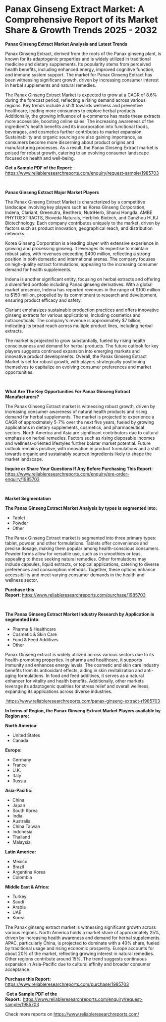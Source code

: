 <p><h1>Panax Ginseng Extract Market: A Comprehensive Report of its Market Share & Growth Trends 2025 - 2032</h1></p><p><strong>Panax Ginseng Extract Market Analysis and Latest Trends</strong></p>
<p><p>Panax Ginseng Extract, derived from the roots of the Panax ginseng plant, is known for its adaptogenic properties and is widely utilized in traditional medicine and dietary supplements. Its popularity stems from perceived health benefits, including enhanced energy, improved cognitive function, and immune system support. The market for Panax Ginseng Extract has been witnessing significant growth, driven by increasing consumer interest in herbal supplements and natural remedies.</p><p>The Panax Ginseng Extract Market is expected to grow at a CAGR of 8.6% during the forecast period, reflecting a rising demand across various regions. Key trends include a shift towards wellness and preventive healthcare, leading more consumers to explore herbal products. Additionally, the growing influence of e-commerce has made these extracts more accessible, boosting online sales. The increasing awareness of the ingredient's health benefits and its incorporation into functional foods, beverages, and cosmetics further contributes to market expansion. Sustainability and organic sourcing are also gaining importance, as consumers become more discerning about product origins and manufacturing processes. As a result, the Panax Ginseng Extract market is poised for robust growth, catering to an evolving consumer landscape focused on health and well-being.</p></p>
<p><strong>Get a Sample PDF of the Report:&nbsp;</strong> <a href="https://www.reliableresearchreports.com/enquiry/request-sample/1985703?utm_campaign=2273&utm_medium=2&utm_source=Github&utm_content=ia&utm_term=01042025&utm_id=panax-ginseng-extract">https://www.reliableresearchreports.com/enquiry/request-sample/1985703</a></p>
<p>&nbsp;</p>
<p><strong>Panax Ginseng Extract Major Market Players</strong></p>
<p><p>The Panax Ginseng Extract Market is characterized by a competitive landscape involving key players such as Korea Ginseng Corporation, Indena, Clariant, Greenutra, Bestherb, NutriHerb, Shanxi Hongda, AMBE PHYTOEXTRACTS, Bioveda Naturals, Herblink Biotech, and Ganzhou HLKJ Biotechnology. Each company contributes uniquely to the market, driven by factors such as product innovation, geographical reach, and distribution networks.</p><p>Korea Ginseng Corporation is a leading player with extensive experience in growing and processing ginseng. It leverages its expertise to maintain robust sales, with revenues exceeding $400 million, reflecting a strong position in both domestic and international arenas. The company focuses on high-quality extract formulations, appealing to the increasing consumer demand for health supplements.</p><p>Indena is another significant entity, focusing on herbal extracts and offering a diversified portfolio including Panax ginseng derivatives. With a global market presence, Indena has reported revenues in the range of $100 million to $150 million, propelled by its commitment to research and development, ensuring product efficacy and safety.</p><p>Clariant emphasizes sustainable production practices and offers innovative ginseng extracts for various applications, including cosmetics and nutraceuticals. The company's revenue is approximately $7 billion, indicating its broad reach across multiple product lines, including herbal extracts.</p><p>The market is projected to grow substantially, fueled by rising health consciousness and demand for herbal products. The future outlook for key players suggests continued expansion into emerging markets and innovative product developments. Overall, the Panax Ginseng Extract Market is set for robust growth, with players strategically positioning themselves to capitalize on evolving consumer preferences and market opportunities.</p></p>
<p>&nbsp;</p>
<p><strong>What Are The Key Opportunities For Panax Ginseng Extract Manufacturers?</strong></p>
<p><p>The Panax Ginseng Extract market is witnessing robust growth, driven by increasing consumer awareness of natural health products and rising demand for herbal supplements. The market is projected to experience a CAGR of approximately 5-7% over the next five years, fueled by growing applications in dietary supplements, cosmetics, and pharmaceutical sectors. North America and Asia are significant contributors due to cultural emphasis on herbal remedies. Factors such as rising disposable incomes and wellness-oriented lifestyles further bolster market potential. Future outlook remains positive, with innovation in product formulations and a shift towards organic and sustainably sourced ingredients likely to shape the market landscape.</p></p>
<p><strong>Inquire or Share Your Questions If Any Before Purchasing This Report:</strong> <a href="https://www.reliableresearchreports.com/enquiry/pre-order-enquiry/1985703?utm_campaign=2273&utm_medium=2&utm_source=Github&utm_content=ia&utm_term=01042025&utm_id=panax-ginseng-extract">https://www.reliableresearchreports.com/enquiry/pre-order-enquiry/1985703</a></p>
<p>&nbsp;</p>
<p><strong>Market Segmentation</strong></p>
<p><strong>The Panax Ginseng Extract Market Analysis by types is segmented into:</strong></p>
<p><ul><li>Tablet</li><li>Powder</li><li>Other</li></ul></p>
<p><p>The Panax Ginseng Extract market is segmented into three primary types: tablet, powder, and other formulations. Tablets offer convenience and precise dosage, making them popular among health-conscious consumers. Powder forms allow for versatile use, such as in smoothies or teas, appealing to those seeking natural remedies. Other formulations may include capsules, liquid extracts, or topical applications, catering to diverse preferences and consumption methods. Together, these options enhance accessibility and meet varying consumer demands in the health and wellness sector.</p></p>
<p><strong>Purchase this Report:&nbsp;</strong><a href="https://www.reliableresearchreports.com/purchase/1985703?utm_campaign=2273&utm_medium=2&utm_source=Github&utm_content=ia&utm_term=01042025&utm_id=panax-ginseng-extract">https://www.reliableresearchreports.com/purchase/1985703</a></p>
<p>&nbsp;</p>
<p><strong>The Panax Ginseng Extract Market Industry Research by Application is segmented into:</strong></p>
<p><ul><li>Pharma & Healthcare</li><li>Cosmetic & Skin Care</li><li>Food & Feed Additives</li><li>Other</li></ul></p>
<p><p>Panax Ginseng extract is widely utilized across various sectors due to its health-promoting properties. In pharma and healthcare, it supports immunity and enhances energy levels. The cosmetic and skin care industry benefits from its antioxidant effects, aiding in skin revitalization and anti-aging formulations. In food and feed additives, it serves as a natural enhancer for vitality and health benefits. Additionally, other markets leverage its adaptogenic qualities for stress relief and overall wellness, expanding its applications across diverse industries.</p></p>
<p><a href="https://www.reliableresearchreports.com/panax-ginseng-extract-r1985703?utm_campaign=2273&utm_medium=2&utm_source=Github&utm_content=ia&utm_term=01042025&utm_id=panax-ginseng-extract">&nbsp;https://www.reliableresearchreports.com/panax-ginseng-extract-r1985703</a></p>
<p><strong>In terms of Region, the Panax Ginseng Extract Market Players available by Region are:</strong></p>
<p>
    <p> <strong> North America: </strong>
        <ul>
            <li>United States</li>
            <li>Canada</li>
        </ul>
        </p> 
    <p> <strong> Europe: </strong>
        <ul>
            <li>Germany</li>
            <li>France</li>
            <li>U.K.</li>
            <li>Italy</li>
            <li>Russia</li>
        </ul>
        </p> 
    <p> <strong> Asia-Pacific: </strong>
        <ul>
            <li>China</li>
            <li>Japan</li>
            <li>South Korea</li>
            <li>India</li>
            <li>Australia</li>
            <li>China Taiwan</li>
            <li>Indonesia</li>
            <li>Thailand</li>
            <li>Malaysia</li>
        </ul>
        </p> 
    <p> <strong> Latin America: </strong>
        <ul>
            <li>Mexico</li>
            <li>Brazil</li>
            <li>Argentina Korea</li>
            <li>Colombia</li>
        </ul>
        </p> 
    <p> <strong> Middle East & Africa: </strong>
        <ul>
            <li>Turkey</li>
            <li>Saudi</li>
            <li>Arabia</li>
            <li>UAE</li>
            <li>Korea</li>
        </ul>
    </p>
    </p>
<p><p>The Panax ginseng extract market is witnessing significant growth across various regions. North America holds a market share of approximately 25%, driven by increasing health awareness and demand for herbal supplements. APAC, particularly China, is projected to dominate with a 40% share, fueled by traditional usage and rising economic prosperity. Europe accounts for about 20% of the market, reflecting growing interest in natural remedies. Other regions contribute around 15%. The trend suggests continuous expansion in Asia-Pacific due to cultural affinity and broader consumer acceptance.</p></p>
<p><strong>Purchase this Report: </strong><a href="https://www.reliableresearchreports.com/purchase/1985703?utm_campaign=2273&utm_medium=2&utm_source=Github&utm_content=ia&utm_term=01042025&utm_id=panax-ginseng-extract">https://www.reliableresearchreports.com/purchase/1985703</a></p>
<p>&nbsp;<strong>Get a Sample PDF of the Report:&nbsp;&nbsp;</strong><a href="https://www.reliableresearchreports.com/enquiry/request-sample/1985703?utm_campaign=2273&utm_medium=2&utm_source=Github&utm_content=ia&utm_term=01042025&utm_id=panax-ginseng-extract">https://www.reliableresearchreports.com/enquiry/request-sample/1985703</a></p>
<p><strong></strong></p>
<p>Check more reports on <a href="https://www.reliableresearchreports.com/?utm_campaign=2273&utm_medium=2&utm_source=Github&utm_content=ia&utm_term=01042025&utm_id=panax-ginseng-extract">https://www.reliableresearchreports.com/</a></p>